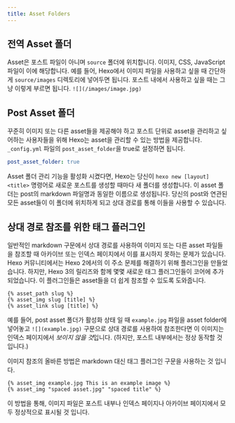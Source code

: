 ```yaml
---
title: Asset Folders
---
```

## 전역 Asset 폴더

Asset은 포스트 파일이 아니며 `source` 폴더에 위치합니다. 이미지, CSS, JavaScript 파일이 이에 해당합니다. 예를 들어, Hexo에서 이미지 파일을 사용하고 싶을 때 간단하게 `source/images` 디렉토리에 넣어두면 됩니다. 포스트 내에서 사용하고 싶을 때는 그냥 이렇게 부르면 됩니다. `![](/images/image.jpg)`

## Post Asset 폴더

꾸준히 이미지 또는 다른 asset들을 제공해야 하고 포스트 단위로 asset을 관리하고 싶어하는 사용자들을 위해 Hexo는 asset을 관리할 수 있는 방법을 제공합니다. `_config.yml` 파일의 `post_asset_folder`을 true로 설정하면 됩니다.

``` yaml _config.yml
post_asset_folder: true
```

Asset 폴더 관리 기능을 활성화 시켰다면, Hexo는 당신이 `hexo new [layout] <title>` 명령어로 새로운 포스트를 생성할 때마다 새 폴더를 생성합니다. 이 asset 폴더는 post의 markdown 파일명과 동일한 이름으로 생성됩니다. 당신의 post와 연관된 모든 asset들이 이 폴더에 위치하게 되고 상대 경로를 통해 이들을 사용할 수 있습니다.

## 상대 경로 참조를 위한 태그 플러그인

일반적인 markdown 구문에서 상대 경로를 사용하여 이미지 또는 다른 asset 파일들을 참조할 때 아카이브 또는 인덱스 페이지에서 이를 표시하지 못하는 문제가 있습니다. Hexo 커뮤니티에서는 Hexo 2에서의 이 주소 문제를 해결하기 위해 플러그인을 만들었습니다. 하지만, Hexo 3의 릴리즈와 함께 몇몇 새로운 태그 플러그인들이 코어에 추가되었습니다. 이 플러그인들은 asset들을 더 쉽게 참조할 수 있도록 도와줍니다.

```
{% asset_path slug %}
{% asset_img slug [title] %}
{% asset_link slug [title] %}
```

예를 들어, post asset 폴더가 활성화 상태 일 때 `example.jpg` 파일을 asset folder에 넣어놓고 `![](example.jpg)` 구문으로 상대 경로를 사용하여 참조한다면 이 이미지는 인덱스 페이지에서 *보이지 않을 것*입니다. (하지만, 포스트 내부에서는 정상 동작할 것 입니다.)

이미지 참조의 올바른 방법은 markdown 대신 태그 플러그인 구문을 사용하는 것 입니다.

```
{% asset_img example.jpg This is an example image %}
{% asset_img "spaced asset.jpg" "spaced title" %}
```

이 방법을 통해, 이미지 파일은 포스트 내부나 인덱스 페이지나 아카이브 페이지에서 모두 정상적으로 표시될 것 입니다.
